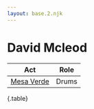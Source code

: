 ```yaml
---
layout: base.2.njk
---
```


# David Mcleod

| Act | Role |
|---|---|
| [Mesa Verde](../mesa-verde) | Drums |

{.table}